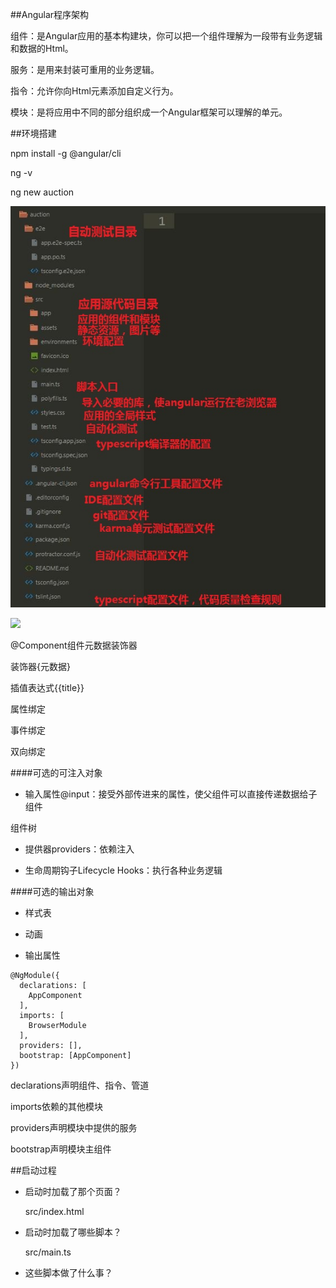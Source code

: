 ##Angular程序架构

组件：是Angular应用的基本构建块，你可以把一个组件理解为一段带有业务逻辑和数据的Html。

服务：是用来封装可重用的业务逻辑。

指令：允许你向Html元素添加自定义行为。

模块：是将应用中不同的部分组织成一个Angular框架可以理解的单元。


##环境搭建

npm install -g @angular/cli

ng -v

ng new auction

![](/assets/360截图20171018112823998.jpg)

![](/assets/360截图20171010214949005.jpg)

@Component组件元数据装饰器

装饰器{元数据}

插值表达式{{title}}

属性绑定

事件绑定

双向绑定


####可选的可注入对象

- 输入属性@input：接受外部传进来的属性，使父组件可以直接传递数据给子组件

组件树

- 提供器providers：依赖注入

- 生命周期钩子Lifecycle Hooks：执行各种业务逻辑



####可选的输出对象

- 样式表

- 动画

- 输出属性



```
@NgModule({
  declarations: [
    AppComponent
  ],
  imports: [
    BrowserModule
  ],
  providers: [],
  bootstrap: [AppComponent]
})
```

declarations声明组件、指令、管道

imports依赖的其他模块

providers声明模块中提供的服务

bootstrap声明模块主组件



##启动过程

- 启动时加载了那个页面？

    src/index.html

- 启动时加载了哪些脚本？

    src/main.ts



- 这些脚本做了什么事？


















